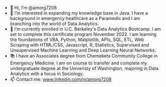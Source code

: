 - 👋 Hi, I’m @amorg7208
- 👀 I’m interested in expanding my knowledge base in Java. I have a background in emergency healthcare as a Paramedic and I am branching into the world of Data Analytics.
- 🌱 I’m currently enrolled in U.C. Berkeley's Data Analytics Bootcamp. I am set to complete this certificate program November 2022. I am learning the foundations of VBA, Python, Matplotlib, APIs, SQL, ETL, Web Scraping with HTML/CSS, Javascript, R, Statistics, Supervised and Unsupervised Machine Learning and Deep Learning Neural Networks.
- :books: I have an Associates degree from Chemeketa Community College in Emergency Medicine. I am on course to transfer and complete my undergratuate degree at the Univeristy of Washington, majoring in Data Analytics with a focus in Sociology.
- 📫 Contact me: www.linkedin.com/in/amorg7208
<!---
amorg7208/amorg7208 is a ✨ special ✨ repository because its `README.md` (this file) appears on your GitHub profile.
You can click the Preview link to take a look at your changes.
--->

